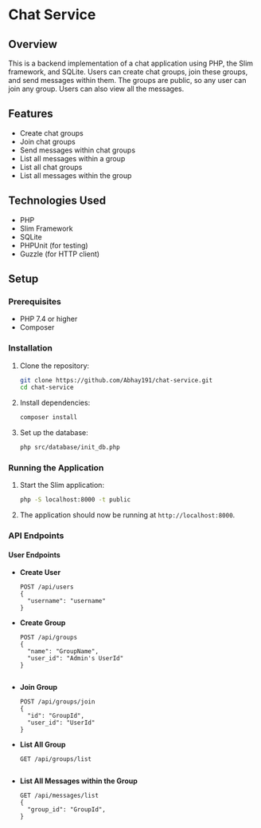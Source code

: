 # Chat Service
## Overview

This is a backend implementation of a chat application using PHP, the Slim framework, and SQLite. Users can create chat groups, join these groups, and send messages within them. The groups are public, so any user can join any group. Users can also view all the messages.

## Features

- Create chat groups
- Join chat groups
- Send messages within chat groups
- List all messages within a group
- List all chat groups
- List all messages within the group

## Technologies Used

- PHP
- Slim Framework
- SQLite
- PHPUnit (for testing)
- Guzzle (for HTTP client)

## Setup

### Prerequisites

- PHP 7.4 or higher
- Composer

### Installation

1. Clone the repository:
    ```bash
    git clone https://github.com/Abhay191/chat-service.git
    cd chat-service
    ```

2. Install dependencies:
    ```bash
    composer install
    ```

3. Set up the database:
    ```bash
    php src/database/init_db.php
    ```

### Running the Application

1. Start the Slim application:
    ```bash
    php -S localhost:8000 -t public
    ```

2. The application should now be running at `http://localhost:8000`.

### API Endpoints

#### User Endpoints

- **Create User**
  ```http
  POST /api/users
  {
    "username": "username"
  }

- **Create Group**
  ```http
  POST /api/groups
  {
    "name": "GroupName",
    "user_id": "Admin's UserId"
  }


- **Join Group**
  ```http
  POST /api/groups/join
  {
    "id": "GroupId",
    "user_id": "UserId"
  }

- **List All Group**
  ```http
  GET /api/groups/list


- **List All Messages within the Group**
  ```http
  GET /api/messages/list
  {
    "group_id": "GroupId",
  }



